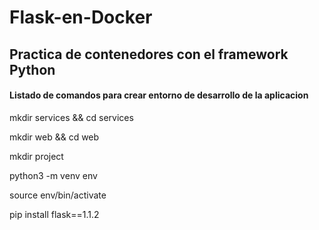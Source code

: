 # Flask-en-Docker

## Practica de contenedores con el framework Python

#### Listado de comandos para crear entorno de desarrollo de la aplicacion 

 mkdir services && cd services
 
 mkdir web && cd web
 
 mkdir project
 
 python3 -m venv env
 
 source env/bin/activate
 
 pip install flask==1.1.2
